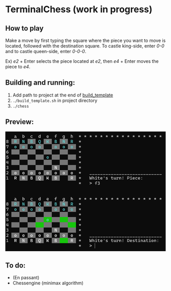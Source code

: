 # TerminalChess (work in progress)

## How to play
Make a move by first typing the square where the piece you want to move is located, followed with the destination square. To castle king-side, enter *0-0* and to castle queen-side, enter *0-0-0*.

Ex) *e2* + Enter selects the piece located at *e2*, then *e4* + Enter moves the piece to *e4*.

## Building and running:
1. Add path to project at the end of [build_template](./build_template.sh)
2. ```./build_template.sh``` in project directory
3. ```./chess```

## Preview:
![preview](./Images/preview1.png)

## To do:
- (En passant)
- Chessengine (minimax algorithm)